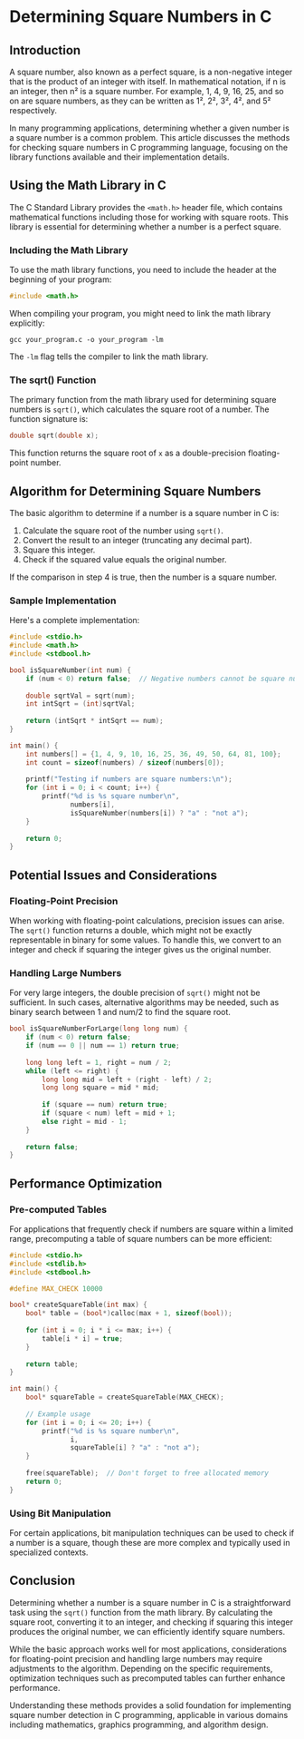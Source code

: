 # Determining Square Numbers in C

## Introduction

A square number, also known as a perfect square, is a non-negative integer that is the product of an integer with itself. In mathematical notation, if n is an integer, then n² is a square number. For example, 1, 4, 9, 16, 25, and so on are square numbers, as they can be written as 1², 2², 3², 4², and 5² respectively.

In many programming applications, determining whether a given number is a square number is a common problem. This article discusses the methods for checking square numbers in C programming language, focusing on the library functions available and their implementation details.

## Using the Math Library in C

The C Standard Library provides the `<math.h>` header file, which contains mathematical functions including those for working with square roots. This library is essential for determining whether a number is a perfect square.

### Including the Math Library

To use the math library functions, you need to include the header at the beginning of your program:

```c
#include <math.h>
```

When compiling your program, you might need to link the math library explicitly:

```
gcc your_program.c -o your_program -lm
```

The `-lm` flag tells the compiler to link the math library.

### The sqrt() Function

The primary function from the math library used for determining square numbers is `sqrt()`, which calculates the square root of a number. The function signature is:

```c
double sqrt(double x);
```

This function returns the square root of `x` as a double-precision floating-point number.

## Algorithm for Determining Square Numbers

The basic algorithm to determine if a number is a square number in C is:

1. Calculate the square root of the number using `sqrt()`.
2. Convert the result to an integer (truncating any decimal part).
3. Square this integer.
4. Check if the squared value equals the original number.

If the comparison in step 4 is true, then the number is a square number.

### Sample Implementation

Here's a complete implementation:

```c
#include <stdio.h>
#include <math.h>
#include <stdbool.h>

bool isSquareNumber(int num) {
    if (num < 0) return false;  // Negative numbers cannot be square numbers
    
    double sqrtVal = sqrt(num);
    int intSqrt = (int)sqrtVal;
    
    return (intSqrt * intSqrt == num);
}

int main() {
    int numbers[] = {1, 4, 9, 10, 16, 25, 36, 49, 50, 64, 81, 100};
    int count = sizeof(numbers) / sizeof(numbers[0]);
    
    printf("Testing if numbers are square numbers:\n");
    for (int i = 0; i < count; i++) {
        printf("%d is %s square number\n", 
               numbers[i], 
               isSquareNumber(numbers[i]) ? "a" : "not a");
    }
    
    return 0;
}
```

## Potential Issues and Considerations

### Floating-Point Precision

When working with floating-point calculations, precision issues can arise. The `sqrt()` function returns a double, which might not be exactly representable in binary for some values. To handle this, we convert to an integer and check if squaring the integer gives us the original number.

### Handling Large Numbers

For very large integers, the double precision of `sqrt()` might not be sufficient. In such cases, alternative algorithms may be needed, such as binary search between 1 and num/2 to find the square root.

```c
bool isSquareNumberForLarge(long long num) {
    if (num < 0) return false;
    if (num == 0 || num == 1) return true;
    
    long long left = 1, right = num / 2;
    while (left <= right) {
        long long mid = left + (right - left) / 2;
        long long square = mid * mid;
        
        if (square == num) return true;
        if (square < num) left = mid + 1;
        else right = mid - 1;
    }
    
    return false;
}
```

## Performance Optimization

### Pre-computed Tables

For applications that frequently check if numbers are square within a limited range, precomputing a table of square numbers can be more efficient:

```c
#include <stdio.h>
#include <stdlib.h>
#include <stdbool.h>

#define MAX_CHECK 10000

bool* createSquareTable(int max) {
    bool* table = (bool*)calloc(max + 1, sizeof(bool));
    
    for (int i = 0; i * i <= max; i++) {
        table[i * i] = true;
    }
    
    return table;
}

int main() {
    bool* squareTable = createSquareTable(MAX_CHECK);
    
    // Example usage
    for (int i = 0; i <= 20; i++) {
        printf("%d is %s square number\n", 
               i, 
               squareTable[i] ? "a" : "not a");
    }
    
    free(squareTable);  // Don't forget to free allocated memory
    return 0;
}
```

### Using Bit Manipulation

For certain applications, bit manipulation techniques can be used to check if a number is a square, though these are more complex and typically used in specialized contexts.

## Conclusion

Determining whether a number is a square number in C is a straightforward task using the `sqrt()` function from the math library. By calculating the square root, converting it to an integer, and checking if squaring this integer produces the original number, we can efficiently identify square numbers.

While the basic approach works well for most applications, considerations for floating-point precision and handling large numbers may require adjustments to the algorithm. Depending on the specific requirements, optimization techniques such as precomputed tables can further enhance performance.

Understanding these methods provides a solid foundation for implementing square number detection in C programming, applicable in various domains including mathematics, graphics programming, and algorithm design.